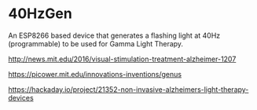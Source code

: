 # 40HzGen
An ESP8266 based device that generates a flashing light at 40Hz (programmable) to be used for Gamma Light Therapy.

http://news.mit.edu/2016/visual-stimulation-treatment-alzheimer-1207

https://picower.mit.edu/innovations-inventions/genus

https://hackaday.io/project/21352-non-invasive-alzheimers-light-therapy-devices

